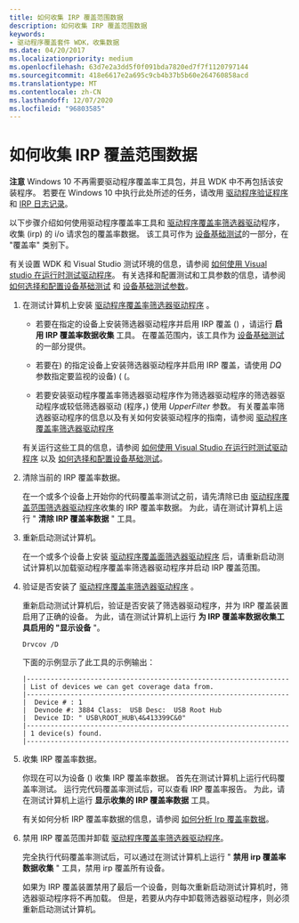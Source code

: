 ```yaml
---
title: 如何收集 IRP 覆盖范围数据
description: 如何收集 IRP 覆盖范围数据
keywords:
- 驱动程序覆盖套件 WDK，收集数据
ms.date: 04/20/2017
ms.localizationpriority: medium
ms.openlocfilehash: 63d7e2a3dd5f0f091bda7820ed7f7f1120797144
ms.sourcegitcommit: 418e6617e2a695c9cb4b37b5b60e264760858acd
ms.translationtype: MT
ms.contentlocale: zh-CN
ms.lasthandoff: 12/07/2020
ms.locfileid: "96803585"
---
```

# <a name="how-to-collect-irp-coverage-data"></a>如何收集 IRP 覆盖范围数据


**注意**  Windows 10 不再需要驱动程序覆盖率工具包，并且 WDK 中不再包括该安装程序。 若要在 Windows 10 中执行此处所述的任务，请改用 [驱动程序验证程序](driver-verifier.md) 和 [IRP 日志记录](irp-logging.md)。

 

以下步骤介绍如何使用驱动程序覆盖率工具和 [驱动程序覆盖率筛选器驱动](driver-coverage-filter-driver.md)程序，收集 (irp) 的 i/o 请求包的覆盖率数据。 该工具可作为 [设备基础测试](device-fundamentals-tests.md)的一部分，在 "覆盖率" 类别下。

有关设置 WDK 和 Visual Studio 测试环境的信息，请参阅 [如何使用 Visual studio 在运行时测试驱动程序](/windows-hardware/drivers)。 有关选择和配置测试和工具参数的信息，请参阅 [如何选择和配置设备基础测试](/windows-hardware/drivers) 和 [设备基础测试参数](/windows-hardware/drivers)。

1.  在测试计算机上安装 [驱动程序覆盖率筛选器驱动程序](driver-coverage-filter-driver.md) 。

    -   若要在指定的设备上安装筛选器驱动程序并启用 IRP 覆盖 () ，请运行 **启用 IRP 覆盖率数据收集** 工具。 在覆盖范围内，该工具作为 [设备基础测试](device-fundamentals-tests.md)的一部分提供。

    -   若要在) 的指定设备上安装筛选器驱动程序并启用 IRP 覆盖，请使用 *DQ* 参数指定要监视的设备)  ( (。

    -   若要安装驱动程序覆盖率筛选器驱动程序作为筛选器驱动程序的筛选器驱动程序或较低筛选器驱动 (程序，) 使用 *UpperFilter* 参数。 有关覆盖率筛选器驱动程序的信息以及有关如何安装驱动程序的指南，请参阅 [驱动程序覆盖率筛选器驱动程序](driver-coverage-filter-driver.md)

    有关运行这些工具的信息，请参阅 [如何使用 Visual Studio 在运行时测试驱动程序](/windows-hardware/drivers) 以及 [如何选择和配置设备基础测试](/windows-hardware/drivers)。

2.  清除当前的 IRP 覆盖率数据。

    在一个或多个设备上开始你的代码覆盖率测试之前，请先清除已由 [驱动程序覆盖范围筛选器驱动程序](driver-coverage-filter-driver.md)收集的 IRP 覆盖率数据。 为此，请在测试计算机上运行 " **清除 IRP 覆盖率数据** " 工具。

3.  重新启动测试计算机。

    在一个或多个设备上安装 [驱动程序覆盖面筛选器驱动程序](driver-coverage-filter-driver.md) 后，请重新启动测试计算机以加载驱动程序覆盖率筛选器驱动程序并启动 IRP 覆盖范围。

4.  验证是否安装了 [驱动程序覆盖率筛选器驱动程序](driver-coverage-filter-driver.md) 。

    重新启动测试计算机后，验证是否安装了筛选器驱动程序，并为 IRP 覆盖装置启用了正确的设备。 为此，请在测试计算机上运行 **为 IRP 覆盖率数据收集工具启用的 "显示设备** "。

    ```
    Drvcov /D
    ```

    下面的示例显示了此工具的示例输出：

    ```
    |------------------------------------------------------------------
    | List of devices we can get coverage data from.
    |------------------------------------------------------------------
    |  Device # : 1 
    |  Devnode #: 3884 Class:  USB Desc:  USB Root Hub
    |  Device ID: " USB\ROOT_HUB\4&413399C&0"
    |------------------------------------------------------------------
    | 1 device(s) found.
    |------------------------------------------------------------------
    ```

5.  收集 IRP 覆盖率数据。

    你现在可以为设备 () 收集 IRP 覆盖率数据。 首先在测试计算机上运行代码覆盖率测试。 运行完代码覆盖率测试后，可以查看 IRP 覆盖率报告。 为此，请在测试计算机上运行 **显示收集的 IRP 覆盖率数据** 工具。

    有关如何分析 IRP 覆盖率数据的信息，请参阅 [如何分析 Irp 覆盖率数据](how-to-analyze-irp-coverage-data.md)。

6.  禁用 IRP 覆盖范围并卸载 [驱动程序覆盖率筛选器驱动程序](driver-coverage-filter-driver.md)。

    完全执行代码覆盖率测试后，可以通过在测试计算机上运行 " **禁用 irp 覆盖率数据收集** " 工具，禁用 irp 覆盖所有设备。

    如果为 IRP 覆盖装置禁用了最后一个设备，则每次重新启动测试计算机时，筛选器驱动程序将不再加载。 但是，若要从内存中卸载筛选器驱动程序，则必须重新启动测试计算机。

 

